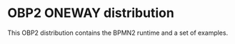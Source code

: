 # OBP2 ONEWAY distribution

This OBP2 distribution contains the BPMN2 runtime and a set of examples.

